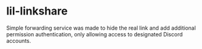 # lil-linkshare
Simple forwarding service was made to hide the real link and add additional permission authentication, only allowing access to designated Discord accounts.

